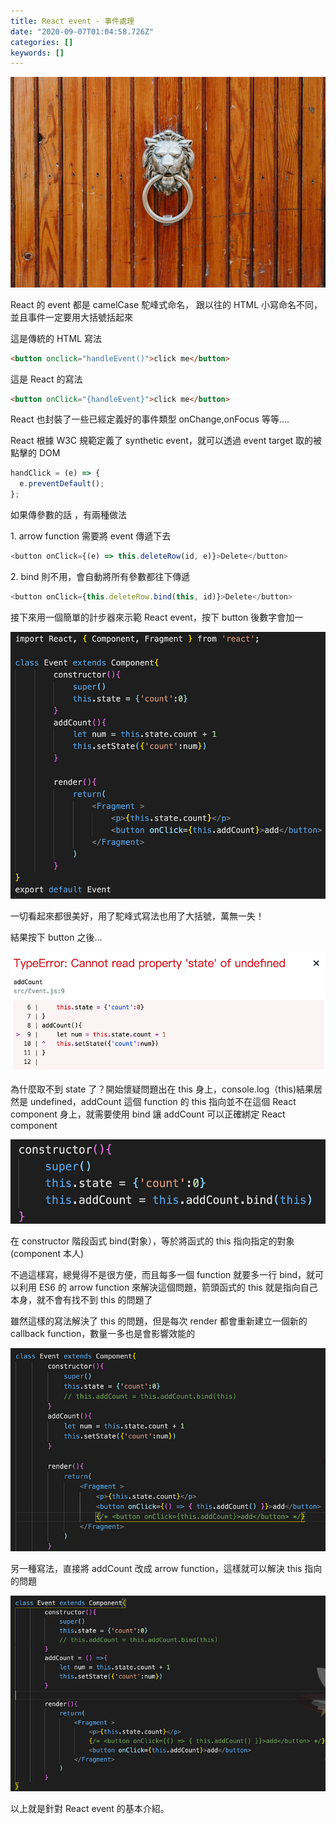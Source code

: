 ```yaml
---
title: React event - 事件處理
date: "2020-09-07T01:04:58.726Z"
categories: []
keywords: []
---
```


![](/img/1__iABnOIt1esjsUSchpJ8wnA.jpeg)

React 的 event 都是 camelCase 駝峰式命名， 跟以往的 HTML 小寫命名不同，並且事件一定要用大括號括起來

這是傳統的 HTML 寫法

```html
<button onclick="handleEvent()">click me</button>
```

這是 React 的寫法

```html
<button onClick="{handleEvent}">click me</button>
```

React 也封裝了一些已經定義好的事件類型 onChange,onFocus 等等….

React 根據 W3C 規範定義了 synthetic event，就可以透過 event target 取的被點擊的 DOM

```javascript
handClick = (e) => {
  e.preventDefault();
};
```

如果傳參數的話 ，有兩種做法

1\. arrow function 需要將 event 傳遞下去

```javascript
<button onClick={(e) => this.deleteRow(id, e)}>Delete</button>
```

2\. bind 則不用，會自動將所有參數都往下傳遞

```javascript
<button onClick={this.deleteRow.bind(this, id)}>Delete</button>
```

接下來用一個簡單的計步器來示範 React event，按下 button 後數字會加一

![](/img/1__ByxNC4YzHIiSWr72__kmbcw.png)

一切看起來都很美好，用了駝峰式寫法也用了大括號，萬無一失！

結果按下 button 之後…

![](/img/1__lWT0QP8tgZf0PD2wErI8VQ.png)

為什麼取不到 state 了？開始懷疑問題出在 this 身上，console.log（this)結果居然是 undefined，addCount 這個 function 的 this 指向並不在這個 React component 身上，就需要使用 bind 讓 addCount 可以正確綁定 React component

![](/img/1__5PXn3WEQzttQzE2KSsiEXQ.png)

在 constructor 階段函式 bind(對象），等於將函式的 this 指向指定的對象(component 本人)

不過這樣寫，總覺得不是很方便，而且每多一個 function 就要多一行 bind，就可以利用 ES6 的 arrow function 來解決這個問題，箭頭函式的 this 就是指向自己本身，就不會有找不到 this 的問題了

雖然這樣的寫法解決了 this 的問題，但是每次 render 都會重新建立一個新的 callback function，數量一多也是會影響效能的

![](/img/1__ZJtqKm2pY__P32KxSowFmDQ.png)

另一種寫法，直接將 addCount 改成 arrow function，這樣就可以解決 this 指向的問題

![](/img/1__m4pS0gX0rcK6QAAB__F__iXQ.png)

以上就是針對 React event 的基本介紹。
